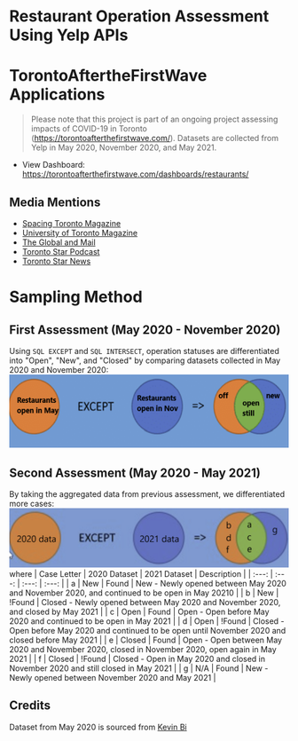 # Restaurant Operation Assessment Using Yelp APIs

# TorontoAftertheFirstWave Applications
> Please note that this project is part of an ongoing project assessing impacts of COVID-19 in Toronto (https://torontoafterthefirstwave.com/). Datasets are collected from Yelp in May 2020, November 2020, and May 2021.
* View Dashboard: https://torontoafterthefirstwave.com/dashboards/restaurants/

## Media Mentions
<!-- toc -->
* [Spacing Toronto Magazine](http://spacing.ca/toronto/2021/04/29/toronto-after-the-1st-wave-how-covid-19-affected-three-key-markets/)
* [University of Toronto Magazine](https://magazine.utoronto.ca/research-ideas/culture-society/the-surprising-resilience-of-restaurants-toronto-covid19-pandemic/)
* [The Global and Mail](https://www.theglobeandmail.com/business/article-the-restaurant-industry-is-hurting-thats-not-stopping-these/)
* [Toronto Star Podcast](https://www.thestar.com/podcasts/thismatters/2021/06/04/how-some-restaurants-opened-and-adapted-during-the-pandemic-and-whats-next.html)
* [Toronto Star News](https://www.thestar.com/news/gta/2021/05/27/pizzas-burgers-sandwiches-more-of-these-restaurants-opened-during-the-pandemic-will-the-trend-continue.html)

# Sampling Method
## First Assessment (May 2020 - November 2020)
Using `SQL EXCEPT` and `SQL INTERSECT`, operation statuses are differentiated into "Open", "New", and "Closed" by comparing datasets collected in May 2020 and November 2020:
![alt text](https://github.com/lilydia/Restaurant-Operation-Assessment-Using-Yelp-APIs/blob/main/images/May2020-Nov2020_Assessment.PNG)

## Second Assessment (May 2020 - May 2021)
By taking the aggregated data from previous assessment, we differentiated more cases:
![alt text](https://github.com/lilydia/Restaurant-Operation-Assessment-Using-Yelp-APIs/blob/main/images/May2020-May2021_Assessment.PNG)
where 
| Case Letter | 2020 Dataset | 2021 Dataset | Description |
| :---: | :---: | :---: | :---: |
| a | New | Found | New - Newly opened between May 2020 and November 2020, and continued to be open in May 20210 |
| b | New | !Found | Closed - Newly opened between May 2020 and November 2020, and closed by May 2021 |
| c | Open | Found | Open - Open before May 2020 and continued to be open in May 2021 |
| d | Open | !Found | Closed - Open before May 2020 and continued to be open until November 2020 and closed before May 2021 |
| e | Closed | Found | Open - Open between May 2020 and November 2020, closed in November 2020, open again in May 2021 |
| f | Closed | !Found | Closed - Open in May 2020 and closed in November 2020 and still closed in May 2021 |
| g | N/A | Found | New - Newly opened between November 2020 and May 2021 |

## Credits
Dataset from May 2020 is sourced from [Kevin Bi](https://github.com/Kevin-Bi/toronto_food_proj?fbclid=IwAR0luS3ea0fHaXQnApMp31geQbZJtFh-4F9t9jt6drb-ICQV9dGH36zxwbg)

